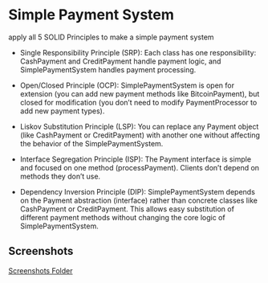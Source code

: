 # Simple Payment System

apply all 5 SOLID Principles to make a simple payment system

- Single Responsibility Principle (SRP):
Each class has one responsibility: CashPayment and CreditPayment handle payment logic, and SimplePaymentSystem handles payment processing.

- Open/Closed Principle (OCP):
SimplePaymentSystem is open for extension (you can add new payment methods like BitcoinPayment), but closed for modification (you don’t need to modify PaymentProcessor to add new payment types).

- Liskov Substitution Principle (LSP):
You can replace any Payment object (like CashPayment or CreditPayment) with another one without affecting the behavior of the SimplePaymentSystem.

- Interface Segregation Principle (ISP):
The Payment interface is simple and focused on one method (processPayment). Clients don’t depend on methods they don’t use.

- Dependency Inversion Principle (DIP):
SimplePaymentSystem depends on the Payment abstraction (interface) rather than concrete classes like CashPayment or CreditPayment. This allows easy substitution of different payment methods without changing the core logic of SimplePaymentSystem.

## Screenshots
[Screenshots Folder]()